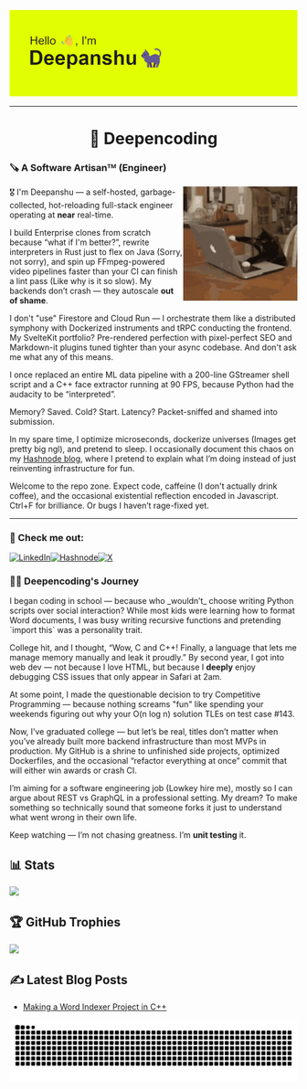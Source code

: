 ![Header](./header.png)

<hr>

<h1 align="center">🤖 Deepencoding</h1>
<h3 align="left">🪚 A Software Artisanᵀᴹ (Engineer)</h3>

<img style="padding:'50px'" align="right" width="200" src="/cat.gif" alt="my GIF cat">

🎖️ I'm Deepanshu — a self-hosted, garbage-collected, hot-reloading full-stack engineer operating at **near** real-time.

I build Enterprise clones from scratch because “what if I'm better?”, rewrite interpreters in Rust just to flex on Java (Sorry, not sorry), and spin up FFmpeg-powered video pipelines faster than your CI can finish a lint pass (Like why is it so slow). My backends don’t crash — they autoscale **out of shame**.

I don't "use" Firestore and Cloud Run — I orchestrate them like a distributed symphony with Dockerized instruments and tRPC conducting the frontend. My SvelteKit portfolio? Pre-rendered perfection with pixel-perfect SEO and Markdown-it plugins tuned tighter than your async codebase. And don't ask me what any of this means.

I once replaced an entire ML data pipeline with a 200-line GStreamer shell script and a C++ face extractor running at 90 FPS, because Python had the audacity to be “interpreted”.

Memory? Saved. Cold? Start. Latency? Packet-sniffed and shamed into submission.

In my spare time, I optimize microseconds, dockerize universes (Images get pretty big ngl), and pretend to sleep. I occasionally document this chaos on my <a href="https://deepencoding.hashnode.dev/" target="_blank">Hashnode blog</a>, where I pretend to explain what I’m doing instead of just reinventing infrastructure for fun.

Welcome to the repo zone. Expect code, caffeine (I don't actually drink coffee), and the occasional existential reflection encoded in Javascript. Ctrl+F for brilliance. Or bugs I haven’t rage-fixed yet.

<hr>

<h3 align="left">👀 Check me out:</h3>
<p align="left">

  [![LinkedIn](https://img.shields.io/badge/LinkedIn-0077B5?style=for-the-badge&logo=linkedin&logoColor=white)](https://linkedin.com/in/deepanshu-gautam-33385b144)[![Hashnode](https://img.shields.io/badge/Hashnode-02075d?style=for-the-badge&logo=hashnode&logoColor=white)](https://hashnode.com/@deepencoding)[![X](https://img.shields.io/badge/X.com-14171A?style=for-the-badge&logo=x&logoColor=white)](https://twitter.com/deepencoding)
  
</p>

<summary><h3>👨‍💻 Deepencoding's Journey</h3></summary>
I began coding in school — because who _wouldn’t_ choose writing Python scripts over social interaction? While most kids were learning how to format Word documents, I was busy writing recursive functions and pretending `import this` was a personality trait.

College hit, and I thought, “Wow, C and C++! Finally, a language that lets me manage memory manually and leak it proudly.” By second year, I got into web dev — not because I love HTML, but because I **deeply** enjoy debugging CSS issues that only appear in Safari at 2am.

At some point, I made the questionable decision to try Competitive Programming — because nothing screams "fun" like spending your weekends figuring out why your O(n log n) solution TLEs on test case #143.

Now, I’ve graduated college — but let’s be real, titles don’t matter when you’ve already built more backend infrastructure than most MVPs in production. My GitHub is a shrine to unfinished side projects, optimized Dockerfiles, and the occasional “refactor everything at once” commit that will either win awards or crash CI.

I’m aiming for a software engineering job (Lowkey hire me), mostly so I can argue about REST vs GraphQL in a professional setting. My dream? To make something so technically sound that someone forks it just to understand what went wrong in their own life.

Keep watching — I’m not chasing greatness. I’m **unit testing** it.

## 📊 Stats
![](https://github-readme-stats.vercel.app/api?username=deepencoding&show_icons=true&theme=radical)

## 🏆 GitHub Trophies
![](https://github-profile-trophy.vercel.app/?username=deepencoding&theme=monokai&no-frame=false&no-bg=true&margin-w=4)

## ✍️ Latest Blog Posts
<!-- BLOG-POST-LIST:START -->
- [Making a Word Indexer Project in C++](https://deepencoding.hashnode.dev/word-indexer-project-in-cpp)
<!-- BLOG-POST-LIST:END -->

<picture>
  <source media="(prefers-color-scheme: dark)" srcset="https://raw.githubusercontent.com/deepencoding/deepencoding/output/github-contribution-grid-snake-dark.svg">
  <source media="(prefers-color-scheme: light)" srcset="https://raw.githubusercontent.com/deepencoding/deepencoding/output/github-contribution-grid-snake.svg">
  <img alt="github contribution grid snake animation" src="https://raw.githubusercontent.com/deepencoding/deepencoding/output/github-contribution-grid-snake.svg">
</picture>
